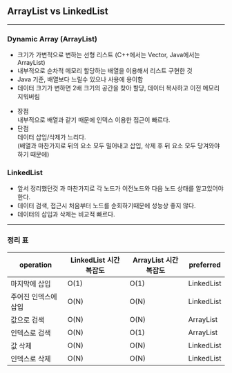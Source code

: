 ## ArrayList vs LinkedList
---
### Dynamic Array (ArrayList)
- 크기가 가변적으로 변하는 선형 리스트 (C++에서는 Vector, Java에서는 ArrayList)
- 내부적으로 순차적 메모리 할당하는 배열을 이용해서 리스트 구현한 것
- Java 기준, 배열보다 느릴수 있으나 사용에 용이함
- 데이터 크기가 변하면 2배 크기의 공간을 찾아 할당, 데이터 복사하고 이전 메모리 지워버림
* 장점  
  내부적으로 배열과 같기 때문에 인덱스 이용한 접근이 빠르다.
* 단점  
  데이터 삽입/삭제가 느리다.  
  (배열과 마찬가지로 뒤의 요소 모두 밀어내고 삽입, 삭제 후 뒤 요소 모두 당겨와야하기 때문에)

### LinkedList
- 앞서 정리했던것 과 마찬가지로 각 노드가 이전노드와 다음 노드 상태를 알고있어야 한다.
- 데이터 검색, 접근시 처음부터 노드를 순회하기때문에 성능상 좋지 않다.
- 데이터의 삽입과 삭제는 비교적 빠르다.  
  
---

### 정리 표
operation|LinkedList 시간복잡도|ArrayList 시간복잡도|preferred|  
---|---|---|---|  
마지막에 삽입|O(1)|O(1)|LinkedList  
주어진 인덱스에 삽입|O(N)|O(N)|LinkedList  
값으로 검색|O(N)|O(N)|ArrayList  
인덱스로 검색|O(N)|O(1)|ArrayList  
값 삭제|O(N)|O(N)|LinkedList|  
인덱스로 삭제|O(N)|O(N)|LinkedList|  